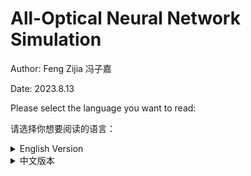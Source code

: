 # All-Optical Neural Network Simulation

Author: Feng Zijia 冯子嘉

Date: 2023.8.13

Please select the language you want to read:

请选择你想要阅读的语言：

<details>
    <summary>English Version</summary>

## Running Instructions

File Descriptions:

This project implements a simulation of an all-optical neural network, achieving up to 97% accuracy on MNIST (of course, with a nonlinear that is impossible in reality).

The train folder is used for training, and the predict folder for prediction.

This document details the principles and implementation process. It is recommended to read the project documentation before accessing the train and predict folders. The source code involved in the project documentation is mainly contained in the train folder.

Both train and predict folders contain a README.txt file, which should be read before running the files. Be sure to read README.txt before running train. Please, be sure to read it, please be sure to read it, please be sure to read it.

The preprocessing method is in the train folder's torch_prepro.py file. If you encounter any problems with preprocessing or any step of the running, feel free to click on issue to provide feedback OR contact the author.

Literature is the references for this project, which can be compared with the references at the end of the project document.

## Project Introduction

The architecture of classical neural networks is well-known. Neural networks are mostly trained and inferred on GPU platforms. In the paper by Lin etc., they proposed a novel neural network architecture based on light diffraction and phase modulation, $D^2NN$ (Deep Diffractive Neural Network). [^1](#reference) All-optical neural networks have unique advantages in inference tasks, including **low energy consumption and near-light speed**. [^3](#reference)

This project uses `Python + Pytorch` to simulate all-optical neural networks and applies it to MNIST handwritten digit recognition, achieving an accuracy of $93.5\%$, which is higher than the $91.75\%$ in the original paper. The project continues to explore methods to improve the model architecture, achieving a simulation accuracy of $96.5\%$ after introducing relevant improvements.

This project mainly refers to the paper [All-optical machine learning using diffractive deep neural networks](https://www.science.org/doi/10.1126/science.aat8084). Please refer to the source folder for preprocessing and training code, and the model folder for prediction.

## Basic Principles

The basic architecture of the network consists of three types of `layers`: the propagation layer `propagation_layer` that manages the spatial free propagation of light waves, the modulation layer `modulation_layer` that modulates the phase and amplitude of light, and the imaging layer `imaging_layer` that finally performs prediction.

The training process is divided into forward propagation and backpropagation, while the inference process can be completed by forward propagation alone.

### Forward Propagation

In forward propagation, the network completely simulates the physical propagation of light.

Initially, a beam of coherent light is directed into a hollowed-out digit to obtain the incident light field (input plane), followed by light propagation in free space, determined by Fresnel diffraction. Phase and amplitude modulation pieces (L1, L2...) are added at equal intervals during light propagation. The final imaging screen contains ten squares, each representing a digit, and the square with the highest light intensity is the prediction result of the all-optical neural network.

The architecture is displayed in the following diagram[^1](#paper):

![network](https://github.com/feng-spinning/onn-simulation/blob/main/support_images/network_fram.png)

The final effect is shown below.

| ![Incident light field](https://github.com/feng-spinning/onn-simulation/blob/main/support_images/sample_ex.png) | ![Imaging light intensity](https://github.com/feng-spinning/onn-simulation/blob/main/support_images/intensity_0.png) |
|:---:|:---:|
| Incident light field distribution | Imaging light intensity distribution |

It can be seen that the light intensity in the first square is significantly higher than the other squares, thus 0 is the prediction result of this neural network.

### Backpropagation

The phase and amplitude modulation pieces in the `modulation_layer` are the only learnable parameters in the network, controlling light propagation. Their update is completed using the gradient descent method. The final modulation pieces are shown below:

| ![Phase modulation](https://github.com/feng-spinning/onn-simulation/blob/main/support_images/optical_layers.7.phase_values.png) | ![Amplitude modulation](https://github.com/feng-spinning/onn-simulation/blob/main/support_images/optical_layers.7.amplitude_values.png) |
|:---:|:---:|
| Phase modulation | Amplitude modulation |

## Environmental Configuration

Use vscode ssh to connect to the Jingyi Science Association server for training.

Software environment: `torch '2.0.1+cu117' + numpy '1.23.5'`

Hardware environment: `NVIDIA GeForce RTX 3090` (Jingyi Science Association server)

Dataset: MNIST handwritten digit recognition

## Code Implementation

### OpticalNetwork

Related code is in `train.py`, `onn_am.py`, and `layer_show.py`. The first code is the core training code, the second code only contains the optical network, and the third code displays the work of the propagation and modulation layers.

The author's own `OpticalNetwork` class inherits from `torch.nn`. Its implementation can be referred to separately in [onn_am.py](https://github.com/feng-spinning/onn-simulation/blob/main/support_images/onn_am.py). The class contains three layers: the propagation layer `propagation_layer`, the modulation layer `modulation_layer`, and the imaging layer `imaging_layer`.

`propagation_layer` simulates the change in the light field before and after light propagates a certain distance z in free space. The author uses the Fresnel transfer function (Transmittive Function, TF) method, referring to [Computational Fourier Optics](https://www.spiedigitallibrary.org/ebooks/TT/Computational-Fourier-Optics-A-MATLAB-Tutorial/eISBN-9780819482051/10.1117/3.858456?SSO=1) to complete the `propTF()` function. The result after a propagation layer is shown below.

![diff](https://github.com/feng-spinning/onn-simulation/blob/main/support_images/ori_and_diff.png)

It can be seen that the convolution effect of free space propagation causes some blurring of the image.

The Fresnel transfer function method can retain second-order small quantities under the paraxial approximation using the angular spectrum method. Its principle is detailed in [Goodman: Introduction to Fourier Optics, Edition 4th](https://www.semanticscholar.org/paper/Introduction-to-Fourier-optics-Goodman/5e3eb22c476b889eecbb380d012231d819edf156). Its implementation is detailed in the training code `train.py`.

`modulation_layer` mainly introduces phase and amplitude modulation pieces. The modulation pieces have the same size as the sampling space. As the only adjustable parameter layer, the phase and amplitude modulation parameters can be directly called using `loss.backward()` for calculation and `optimizer.step()` for updates.

Below is the light intensity distribution after random phase modulation and propagation over distance $z$.

![mod](https://github.com/feng-spinning/onn-simulation/blob/main/support_images/disp_mo.png)

`imaging_layer` completes the tasks of imaging and output. After calculating the total light intensity, the `imaging_layer` will statistically analyze the light intensity in each square and normalize it, outputting a tensor of dim = 10, with the highest light intensity being the prediction result.

For example, in the lower right image, the corresponding tensor is:

0.1584, 0.1126, 0.1083, 0.1370, 0.1285, 0.8973, 0.1393, 0.1145, 0.2016, 0.1920


It is evident that `tensor[5]` has the largest value, thus 5 is our prediction result.

![Incident light field](https://github.com/feng-spinning/onn-simulation/blob/main/support_images/5.png)

It is particularly important to note: the normalization operation in `imaging_layer` cannot be completed in-place, otherwise gradient calculation will be erroneous. A new `value_` array must be defined and then returned.

The final model consists of

$\rm 5 \times propagation\_layer + 5 \times modulation\_layer + imaging\_layer$

The model's loss function uses `MSELoss()`, and the parameter initialization method selects `kaiming_uniform_` or `uniform_`, with `Adam` as the optimizer.

### Parameters

These are fixed parameters; only the parameters and their meanings are listed here, with the reasons for their selection discussed in "Reasons for Parameter Selection"

Optical parameters

```
M = N = 250 # sampling count on each axis
lmbda = 0.5e-6 # wavelength of coherent light
L = 0.2 # the area to be illuminated
w = 0.051 # the half-width of the light transmission area
z = 100 # the propagation distance in free space
```

When using the entire MNIST dataset for training, the neural network parameters are:
```
learning_rate = 0.003
epochs = 6
batch_size = 128
```


### Data Preprocessing

The related code is in `prepro.py` and `prepro_label.py`. The core involves resizing the images to $(2w) \times (2w)$ and embedding them in an $L \times L$ square area. This generates all images as $M \times M$, unifying the shape of the incident light field. The before and after comparison is shown below.

![pre](https://github.com/feng-spinning/onn-simulation/blob/main/support_images/preprocessing.png)

Label preprocessing involves expanding a number into a dim = 10 array. If label = $i$, then generate the unit vector $e_{i+1}$.

After preprocessing, save as an npy file for easy transfer and reading on different devices.

### Data Reading

Small batch data reading can be directly completed through `np.load()`, but the training data of MNIST exceeds the GPU memory limit, so it must be completed through dataloader. Specific code refer to `train.py` or `train_am.py`.

## Model Performance and Analysis

### Training Performance

The following results did not include amplitude modulation, only phase modulation. The results with amplitude modulation will be discussed in the next section "Model Optimization".

Initially, the author used the first $2\%$ of MNIST for training and testing, that is, $ \rm 1000 \times train + 200 \times validation + 200 \times test$.

If using params:

```
learning_rate = 0.003
epochs = 20
batch_size = 128
```

A training and testing session takes about 50s, which is convenient for parameter tuning. Below is one of the output results, with the weights saved to `weights_small.pt`

```
Using cuda device
Epoch [1/20], Training Loss: 0.1198, Training Accuracy: 70.10%,
...
Epoch [20/20], Training Loss: 0.0255, Training Accuracy: 95.90%,
Validation Loss: 0.0397, Validation Accuracy: 87.50%
Test Accuracy: 90.50%
```


On a small batch dataset, the author achieved a test accuracy of up to 92.5%. The average accuracy is about $91\%$

Later, the author used the entire MNIST for training and testing, that is, $ \rm 50000 \times train + 10000 \times validation + 10000 \times test$. Using parameters

```
learning_rate = 0.003
epochs = 6
batch_size = 128
```

A training and testing session takes about 40 minutes. Below is one of the output results, with the weights saved to `weights_large.pt`.

```
Epoch [6/6], Training Loss: 0.0243, Training Accuracy: 92.86%,
Validation Loss: 0.0225, Validation Accuracy: 93.64%
Test Accuracy: 92.65%
```


On a large batch dataset, the validation set accuracy exceeded $93.5%$, and the test set accuracy also exceeded $92.5\%$. Without amplitude modulation, the simulation result in the original paper was $91.75\%$. The results are close.

We list the `confusion_matrix` for both large batch data and small batch data for comparison.

|Large batch data|Small batch data|
|--|--|
|![conf_am](https://github.com/feng-spinning/onn-simulation/blob/main/support_images/confusion_matrix.png)|![conf](https://github.com/feng-spinning/onn-simulation/blob/main/support_images/confusion_matrix_small.png)|

### Result Display

We demonstrate the model's prediction performance by listing the normalized output results `output` and comparing the incident light field with the final imaging light intensity.

+ Without amplitude modulation

```
[0.1320, 0.1467, 0.2757, 0.6138, 0.3394, 0.4097, 0.3318, 0.1327, 0.2697, 0.1574]
```


![4](https://github.com/feng-spinning/onn-simulation/blob/main/support_images/3.png)

```
[[0.0817, 0.1322, 0.1069, 0.3428, 0.1222, 0.1302, 0.0683, 0.0961, 0.8899, 0.0956]]
```

![contra9](https://github.com/feng-spinning/onn-simulation/blob/main/support_images/8.png) 

+ With amplitude modulation:

```
[[0.0813, 0.1146, 0.2029, 0.3622, 0.7564, 0.1387, 0.0544, 0.0728, 0.2183, 0.4007]]
```


![am_9](https://github.com/feng-spinning/onn-simulation/blob/main/support_images/am_4.png)

[[0.0088, 0.0123, 0.0308, 0.0656, 0.1741, 0.0357, 0.0339, 0.3735, 0.0609, 0.9047]]


![7](https://github.com/feng-spinning/onn-simulation/blob/main/support_images/9.png)

Comparison images are generated in `predict.py` and `predict_am.py`.

## Running Guide

step1: Preprocessing

Run prepro.py & prepro_label.py to generate the preprocessed light field distribution and save it as an npy file. Be sure to modify the parameters according to the hints in the prepro.py file.

step2: Model Training

We provide two types of models here: large.py, large_am.py. The former only has phase modulation, while the latter introduces both amplitude and phase modulation. Change the filename to match the file name generated by prepro.py.

step3: Model Prediction

Run `predict.py` or `predict_am.py` according to the type of model trained in the previous step. Change line 157 in
`u0 = test_data_transposed[17]` to the data you want to run. This will generate the final comparison images, as shown in the previous section.

## Model Optimization

Here we mainly discuss the optimization of the model architecture, with the reasons for parameter choices detailed in the next chapter: Reasons for Selection. This section proposes four optimization methods: increasing the number of layers, adding amplitude modulation, introducing nonlinear activation functions, and changing the propagation distance.

Adjusting the architecture, all small batch data use parameters lr = 0.003, epoch = 20. Phase initialization uses a uniform distribution in $(0,4\pi)$. Large batch data all use parameters lr = 0.003, epoch = 6. Phase initialization uses a uniform distribution in $(0,4\pi)$

### Increasing Layer Count

The most obvious method in adjusting architecture is to increase the number of layers. The experimental results on small batch data are shown below:

|Number of layers|Accuracy|
|--|--|
|1|8.5%|
|2|63.5%|
|3|87.5%|
|4|89.0%|
|5|90.5%|
|8|92.0%|
|12|92.5%|

It is evident that increasing the number of layers can significantly improve accuracy, but in real life, this is more difficult to manufacture and use, and manufacturing process errors may increase. 5-8 layers should be a suitable and balanced choice.

### Adding Amplitude Modulation

Related code is in all files ending with `am`. All files ending with `am` represent `amplitude modulation`.

Secondly, amplitude modulation is added on top of phase modulation.

Below are the training results on the full MNIST set. Through comparison, adding amplitude modulation can significantly improve accuracy without adding much training time. However, it increases complexity in real-world applications.

||With amplitude modulation|Without amplitude modulation|
|--|--|--|
|test|93.4%|92.5%|
|validation|93.9%|93.5%|

```
Epoch [6/6], Training Loss: 0.0203, Training Accuracy: 93.64%,
Validation Loss: 0.0191, Validation Accuracy: 93.86%
Test Accuracy: 93.40%
```


|With amplitude modulation|Without amplitude modulation|
|--|--|
|![conf_am](https://github.com/feng-spinning/onn-simulation/blob/main/support_images/confusion_matrix_am.png)|![conf](https://github.com/feng-spinning/onn-simulation/blob/main/support_images/confusion_matrix.png)|

### Nonlinear Activation

Although the model naturally introduces certain nonlinear factors in the propagation process `propagation_layer`, the overall implementation still relies on linear superposition. Introducing a nonlinear activation function will positively impact the model. Therefore, this paper introduces a complex ReLU function `crelu`^6, adjusting the light field completed by `modulation`, ultimately achieving an accuracy of over $97\%$.

```python
def crelu(x):
    return torch.relu(x.real) + j * torch.relu(x.imag)
```

It is particularly noteworthy that introducing crelu may result in all imaging results being zero, which may cause problems in the normalization calculation of norm. At this time, we can solve this problem by giving norm a baseline. The code is detailed in large_relu.py, simply change norm to `norm_nonzero`.

||with relu|without relu|
|--|--|--|
|test|96.98%|92.5%|
|validaiton|97.01%|93.5%|

```
Epoch [6/6], Training Loss: 0.0046, Training Accuracy: 98.80%, 
Validation Loss: 0.0059, Validation Accuracy: 97.01%
Test Accuracy: 96.98%
```

It is worth noting that using csigmoid does not achieve similar effects. This indicates that applying sigmoid to complex values cannot be completed simply by applying it to the real and imaginary parts.

```
Epoch [1/6], Training Loss: 0.1367, Training Accuracy: 11.36%, 
Validation Loss: 0.1367, Validation Accuracy: 10.64%
```

The major disadvantage of this method is the difficulty of its physical implementation. Currently, it is difficult to find a suitable and convenient optical medium to introduce complex activation functions. $^3$

### Changing propagating distance

Related code is in `changez.py`.

This approach changes z, making z a learnable parameter. Testing on small batch data showed that using a high learning rate caused z to fluctuate dramatically, with accuracy fluctuating around 10%, as shown in the left image; whereas a low learning rate almost does not change z, as shown in the right image. Therefore, this modification was abandoned.

| ![20](https://github.com/feng-spinning/onn-simulation/blob/main/support_images/z_values1.png) | ![1](https://github.com/feng-spinning/onn-simulation/blob/main/support_images/z_values2.png) |
|:---:|:---:|
| lr = 20 | lr = 1 |

### Using Distributed Computing

Drawing from the method of shared weights and biases in convolutional neural networks, the implementation method in this project is to add several parallel connection layers. See `large_dn1n_final.py` for details.

This training is incredibly slow... It didn't finish after two runs. The effect was not very good, indicating that at this level of nonlinearity, we have reached the limit.

Illustration: (Referencing the Zhou etc. 2021 article, inspiration from reconfigurable ONN)

![](https://github.com/feng-spinning/onn-simulation/blob/main/support_images/paralle.png)

```
weights_large_dn1n_feature20.pt
Epoch [4/5], Training Loss: 0.0208, Training Accuracy: 93.37%,
Validation Loss: 0.0191, Validation Accuracy: 94.05%
Epoch [5/5], Training Loss: 0.0205, Training Accuracy: 93.73%,
Validation Loss: 0.0187, Validation Accuracy: 93.91%
Test Accuracy: 93.29%
```



Results:
|                   | validation set | test set |
| ----------------- | -------------- | -------- |
| 2 epoches + crelu | 96.95%         | 96.91%   |
| 5 epoches         | 93.91%         | 93.29%   |

### Switching Propagation Simulation Methods

Using the long-distance transmission correction method in `propagation_ASM.py`, training code in `provided_large.py`. The effect showed no significant difference.

### Incoherent Propagation

Prediction in `predict_inco.py`, where inco stands for incoherent.

Training in `large_inco.py`. Weights are also made public. Performance-wise, the best after incoherent was about 58%. According to Professor Lin Xing, this is because incoherent light does not have negative value operations.


## Reasons for Parameter Selection

### Optical Parameters

```
M = N = 250 # sampling count on each axis
lmbda = 0.5e-6 # wavelength of coherent light
L = 0.2 # the area to be illuminated
w = 0.051 # the half-width of the light transmission area
z = 100 # the propagation distance in free space
```


Parameter $w$ was predetermined, following the method in the Computational book, while the selection of $L$ is based on the Nyquist law. To simulate real optical conditions, we need to sample the light field properly. The required sampling range should be larger than the actual light field range, with the expansion ratio set as Q. The Fresnel number $N_F = w ^2 / (z \times \lambda)$ we combine with the diagram in Goodman: Introduction to Fourier Optics to choose Q slightly less than 2.

![sample](https://github.com/feng-spinning/onn-simulation/blob/main/support_images/sample.jpg)

Our selection of the $M$ parameter has some flaws; if a larger value was chosen, it might reduce aliasing more effectively. However, considering the training cost and preprocessing cost are proportional to $M ^ 2$, we use $M = 250$ for simulation, which is a compromise between efficiency and performance.

The choice of $z$ is based on preliminary propagation simulation experiments. The `propTF` method maintains higher clarity at smaller $z$, and $z = 100$ allows for some diffraction phenomena without causing the image to appear repetitive or widely blurred.

### Neural Network Parameters

Adjustment of neural network parameters mainly relies on experimental results.

It is particularly worth mentioning that the paper provided a $\rm batch\_size = 8$. However, when the author personally experimented with $\rm batch\_size = 8$, accuracy generally fluctuated around 80%, and this caused much frustration. Changing to 128 broke this limit and had a better effect.

`lr` should not be too high or too low. Under the condition of the full MNIST set, $\rm  test\_accuracy$ and $\rm validation\_accuracy $ are generally aligned, temporarily observing no overfitting phenomena, indicating that an `lr` of $0.003$ is relatively large, serving a certain regularizing function.

## Reference

<div id="paper"></div>

- [1] [Xing Lin et al., All-optical machine learning using diffractive deep neural networks. Science 361, 1004-1008 (2018). DOI:10.1126/science.aat8084](https://www.science.org/doi/10.1126/science.aat8084)

<div id="sup"></div>

- [2] [All-optical machine learning using diffractive deep neural networks: Materials and Methods](https://www.sciencemag.org/content/361/6406/1004/suppl/DC1)

<div id="inf"></div>

- [3] [Wetzstein, G., Ozcan, A., Gigan, S. et al. Inference in artificial intelligence with deep optics and photonics. Nature 588, 39–47 (2020).](https://doi.org/10.1038/s41586-020-2973-6)


<div id="computational"></div>

- [4]: [Computational Fourier Optics: A MATLAB tutorial](https://www.spiedigitallibrary.org/ebooks/TT/Computational-Fourier-Optics-A-MATLAB-Tutorial/eISBN-9780819482051/10.1117/3.858456?SSO=1)

<div id="goodman"></div>

- [5] [Goodman: Introduction to Fourier Optics, Edition 4th](https://www.semanticscholar.org/paper/Introduction-to-Fourier-optics-Goodman/5e3eb22c476b889eecbb380d012231d819edf156)

- [6] [Complex-valued convolutional neural networks for real-valued image classification](https://ieeexplore.ieee.org/abstract/document/7965936)

  </details>
  
  <details>
    <summary>中文版本</summary>
  
## 运行须知

文件说明：

本项目实现了全光神经网络的仿真，在 MNIST 上最高达到了 97% 的正确率（当然是加了一个现实中根本不可能实现的非线性）

train 文件夹用于训练，predict 用于预测。

本文档中详述了原理及实现过程，建议先阅读项目文档再点进 train 与 predict 文件夹。项目文档中涉及的源代码主要蕴含在 train 文件夹中。

train 与 predict 文件夹内均有 README.txt 文件，建议查看后运行文件。运行train之前请务必查看README.txt。请务必查看，请务必查看，请务必查看。

预处理的方法在train文件夹下的torch_prepro.py中。如果预处理或运行的任何一步遇到问题，欢迎点击issue反馈 OR 联系作者。

literature 是本项目的参考文献，可以对照项目文档最后的 reference 查看。

## 项目简介

经典神经网络的架构人们已经耳熟能详。神经网络多基于GPU平台进行训练和推断。在Lin etc.的论文中，他们提出了一种基于光的衍射与相位调制的新型神经网络架构 $D^2NN$ (Deep Diffractive Neural Network)。[<sup>1</sup>](#reference) 全光神经网络在推断任务（Inference task）中具有**低能耗、近光速**的独特优势。[<sup>3</sup>](#reference)

本项目使用 `Python + Pytorch` 对全光神经网络进行仿真，并应用于MNIST手写数字识别中，通过调参取得了 $93.5\%$ 的正确率，高于原始论文 $91.75\%$ 的结果。本项目继续探索了对模型架构的改进方法，在引入相关改进后取得了 $96.5\%$ 的仿真正确率。

本项目主要参考论文 [All-optical machine learning using diffractive deep neural networks](https://www.science.org/doi/10.1126/science.aat8084)。预处理及训练代码请参考 train 文件夹中的内容，预测请参考 predict 文件夹中的内容。

## 基本原理

该网络的基本架构由三种 `layer` 组成，分别为：主管光波的空间自由传播的传播层 `propagation_layer`、进行光的相位与振幅调制的调制层 `modulation_layer`、以及最终实现预测的成像层 `imaging_layer`。

训练过程分为前向传播与反向传播，推断过程前向传播即可完成。

### 前向传播

在前向传播中，该网络完整地模拟了光的物理传播过程。

首先由一束相干光打入镂空的数字获得入射光场(input plane)，接下来光在自由空间中传播，由菲涅尔衍射决定。在光传播的等间隔处加入了相位与振幅调制片(L1, L2...)。最后的成像屏中有十个方块，每个代表一个数字，squares中所获光强最大的一个即为全光神经网络的预测结果。

架构在下图中展现[<sup>1</sup>](#paper) ：

![network](https://github.com/feng-spinning/onn-simulation/blob/main/support_images/network_fram.png)

最终实现的效果如下所示。

| ![入射光场](https://github.com/feng-spinning/onn-simulation/blob/main/support_images/sample_ex.png) | ![成像光强](https://github.com/feng-spinning/onn-simulation/blob/main/support_images/intensity_0.png) |
|:---:|:---:|
| 入射光场分布 | 成像光强分布 |

可以看到第一个square中的光强明显大于其余几个方块，因此0即为该神经网络的预测结果。

### 反向传播

`modulation_layer` 中的相位与振幅调制片是网络中唯一的learnable parameter, 它们控制着光的传播。其更新使用梯度下降法完成。最终的调制片示例如下：

| ![相位调制](https://github.com/feng-spinning/onn-simulation/blob/main/support_images/optical_layers.7.phase_values.png) | ![振幅调制](https://github.com/feng-spinning/onn-simulation/blob/main/support_images/optical_layers.7.amplitude_values.png) |
|:---:|:---:|
| 相位调制 | 振幅调制 |

## 环境配置

使用vscode ssh连接精仪科协服务器进行训练。

软件环境: `torch '2.0.1+cu117' + numpy '1.23.5'`

硬件环境: `NVIDIA GeForce RTX 3090`单卡。作者没有实现多卡联跑，有实现的同学特别欢迎联系作者！

数据集: MNIST 手写数字识别。

## 代码实现

### OpticalNetwork

本部分的相关代码在 `train.py`, `onn_am.py`, `layer_show.py`中。第一个代码是训练的核心代码，第二个代码只含有optical network，第三个代码展示了传播层和调制层的工作。

作者自己写的 `OpticalNetwork` 类继承自 `torch.nn`。其实现可以单独参照 [onn_am.py](https://github.com/feng-spinning/onn-simulation/blob/main/support_images/onn_am.py)。类中有三种层：传播层 `propagation_layer`、调制层 `modulation_layer` 和成像层 `imaging_layer`。

`propagation_layer` 模拟光在自由空间中传播一段距离 z 前后的光场变化。作者采用菲涅尔传递函数 (Transmittive Funtion, TF) 法，参照 [Computational Fourier Optics](https://www.spiedigitallibrary.org/ebooks/TT/Computational-Fourier-Optics-A-MATLAB-Tutorial/eISBN-9780819482051/10.1117/3.858456?SSO=1) 的实现完成 `propTF()` 函数。经过一个传播层的结果如下所示。

![diff](https://github.com/feng-spinning/onn-simulation/blob/main/support_images/ori_and_diff.png)

可以看到自由空间传播的卷积效果对图象造成了一定模糊。

菲涅尔传递函数方法可以用角谱法在傍轴近似下保留二阶小量得到。其原理详见 [Goodman: Introduction to Fourier Optics, Edition 4th](https://www.semanticscholar.org/paper/Introduction-to-Fourier-optics-Goodman/5e3eb22c476b889eecbb380d012231d819edf156)。其实现详见训练所用代码 `train.py`。

`modulation_layer` 主要引入相位和振幅调制片。调制片与采样空间有着同样的 size。作为唯一可调参数的layer，在定义完各个层之后，相位与振幅调制的参数可以直接调用 `loss.backward()` 完成计算，使用 `optimizer.step()` 完成更新。

以下是进行随机相位调制之后再传播 $z$ 距离的光强分布。

![mod](https://github.com/feng-spinning/onn-simulation/blob/main/support_images/disp_mo.png)

`imaging_layer` 完成成像和输出的任务。在计算总的光强后，`imaging_layer` 会对每一个方块中的光强大小进行统计并进行归一化，输出一个 dim = 10 的tensor，光强最大的即为预测结果。

举例而言，在下右图中，其对应的tensor为：

```
0.1584, 0.1126, 0.1083, 0.1370, 0.1285, 0.8973, 0.1393, 0.1145, 0.2016, 0.1920
```

可以明显看到 `tensor[5]` 的数值最大，因而5就是我们的预测结果。

![入射光场](https://github.com/feng-spinning/onn-simulation/blob/main/support_images/5.png) 

需要特别注意的是：`imaging_layer` 中归一化操作不能就地完成，否则梯度计算会出错，需要新定义一个 `value_` 数组再return。

最终的模型由

$\rm 5 \times propagation\_layer + 5 \times modulation\_layer + imaging\_layer$

组成。

模型的损失函数使用 `MSELoss()`，参数初始化方法选择 `kaiming_uniform_` 或`uniform_`，优化器选用 `Adam`。

### Parameters

这里是固定参数，此处只列出参数及其代表的含义，其选择原因见"参数的选择原因"

光学参数

```
M = N = 250     # sampling count on each axis
lmbda = 0.5e-6  # wavelength of coherent light
L = 0.2         # the area to be illuminated
w = 0.051       # the half-width of the light transmission area
z = 100         # the propagation distance in free space
```

在使用全部MNIST数据进行训练时的神经网络参数为：

```
learning_rate = 0.003
epochs = 6
batch_size = 128
```

### 数据预处理

预处理的相关代码在 `prepro.py`以及 `prepro_label.py` 中。其核心在于将图片重新采样，将其大小限制在 $(2w) \times (2w)$ 并嵌套在一个 $L \times L$ 的方形区域内。这样生成所有图片都是 $M \times M$ ，入射光场的形状得以统一。前后对比如下所示。

![pre](https://github.com/feng-spinning/onn-simulation/blob/main/support_images/preprocessing.png)

label的预处理在于把一个数字扩展成一个 dim = 10 的数组。若label = $i$, 则生成单位向量 $e_{i+1}$。

预处理完成后保存为npy文件，便于在不同设备上的转移与读取。

### 数据读取

小批量数据的读取可以直接通过 `np.load()` 完成，但MNIST的训练数据超出了GPU内存的限制，必须通过dataloader完成。具体代码参照 `train.py` or `train_am.py`。

## 模型表现及分析

### 训练表现

以下结果是没有加入振幅调制，只有振幅调制的结果。加入振幅调制的结果将在下一板块"模型调优"进行讨论。

笔者一开始使用MNIST的前 $2\%$ 进行训练与测试，也即 $ \rm 1000 \times train + 200 \times validation + 200 \times test$。

若使用参数

```
learning_rate = 0.003
epochs = 20
batch_size = 128
```

一次训练及测试所需的时间大约为50s，方便调参。以下是其中一次的输出结果，其权重保存到了`weights_small.pt`中

```
Using cuda device
Epoch [1/20], Training Loss: 0.1198, Training Accuracy: 70.10%, 
...
Epoch [20/20], Training Loss: 0.0255, Training Accuracy: 95.90%, 
Validation Loss: 0.0397, Validation Accuracy: 87.50%
Test Accuracy: 90.50%
```

在小批次数据集上，笔者在测试集上最高达到过92.5%的正确率。平均正确率约为 $91\%$

笔者后来使用MNIST的全部进行训练与测试，也即 $ \rm 50000 \times train + 10000 \times validation + 10000 \times test$。使用参数

```
learning_rate = 0.003
epochs = 6
batch_size = 128
```

一次训练及测试的结果大约为40min。以下是一次输出的结果，其权重保存到了`weights_large.pt`中。
```
Epoch [6/6], Training Loss: 0.0243, Training Accuracy: 92.86%, 
Validation Loss: 0.0225, Validation Accuracy: 93.64%
Test Accuracy: 92.65%
```

在大批次数据集上的结果，validation set中的正确率超过 $93.5%$, test set中正确率也超过了 $92.5\%$ 。不加入振幅调制，原始论文的仿真结果为 $91.75\%$。结果相近。

我们列出大批量数据和小批量数据的 `confusion_matrix` 以作对比。

|大批量数据|小批量数据|
|--|--|
|![conf_am](https://github.com/feng-spinning/onn-simulation/blob/main/support_images/confusion_matrix.png)|![conf](https://github.com/feng-spinning/onn-simulation/blob/main/support_images/confusion_matrix_small.png)|

### 结果展示

我们通过列出模型归一化之后的输出结果 `output` && 入射光场与最终成像光强的对比展示模型的预测表现。

+ 若没有振幅调制

```
[[0.1320, 0.1467, 0.2757, 0.6138, 0.3394, 0.4097, 0.3318, 0.1327, 0.2697, 0.1574]]
```

![4](https://github.com/feng-spinning/onn-simulation/blob/main/support_images/3.png)


```
[[0.0817, 0.1322, 0.1069, 0.3428, 0.1222, 0.1302, 0.0683, 0.0961, 0.8899, 0.0956]]
```
![contra9](https://github.com/feng-spinning/onn-simulation/blob/main/support_images/8.png) 

+ 若加入振幅调制：

```
[[0.0813, 0.1146, 0.2029, 0.3622, 0.7564, 0.1387, 0.0544, 0.0728, 0.2183, 0.4007]]
```

![am_9](https://github.com/feng-spinning/onn-simulation/blob/main/support_images/am_4.png)

```
[[0.0088, 0.0123, 0.0308, 0.0656, 0.1741, 0.0357, 0.0339, 0.3735, 0.0609, 0.9047]]
```

![7](https://github.com/feng-spinning/onn-simulation/blob/main/support_images/9.png)

对比图在 `predict.py` 与 `predict_am.py` 中生成。

## 运行指南

step1: 预处理

运行 prepro.py & prepro_label.py，生成预处理之后的光场分布并保存为npy文件。注意按照 prepro.py 文件中的提示修改参数。

step2: 模型训练

这里我们提供两种模型：large.py, large_am.py。前者只有相位调制，后者引入了振幅与相位调制。更改文件名与prepro.py中生成的文件名一致。

step3: 模型预测

根据上一步训练的模型种类运行 `predict.py` 或 `predict_am.py`。更改 line 157中的
`u0 = test_data_transposed[17]` 为你所想要运行的数据。将会生成最终的对比图，如上一板块所示

## 模型调优

这里我们主要讨论模型架构的优化，参数的优化详见下一章：选择依据。本版块提出四种优化方法：增加层数、加入振幅调制、增加非线性激活函数和改变传播距离。

调整架构，小批次数据全部采用参数lr = 0.003, epoch = 20. 相位初始化使用$(0,4\pi)$中的均匀分布。大批次数据全部采用参数lr = 0.003, epoch = 6. 相位初始化使用$(0,4\pi)$中的均匀分布

### 增加层数

调整架构中最显而易见的方法就是增加层数。在小批量数据上的实验结果如下所示：

|层数|正确率|
|--|--|
|1|8.5%|
|2|63.5%|
|3|87.5%|
|4|89.0%|
|5|90.5%|
|8|92.0%|
|12|92.5%|

可以发现增加层数可以显著增加正确率，但在现实生活中这样更难以制作投入使用，且制造工艺带来的误差可能会增加。5-8层应该是较为合适且折衷的选择。

### 加入振幅调制

相关代码在所有以 `am` 结尾的文件中。所有以 `am` 结尾的文件都代表着有 `amplitude modulation`。

其次是在相位调制之上加入振幅调制。

以下是在MNIST全集上的训练结果。经过对比，加入振幅调制可以较为显著地提高正确率，且没有增加很多训练时间。不过在现实应用中又增加了复杂度。

||有振幅调制|无振幅调制|
|--|--|--|
|test|93.4%|92.5%|
|validaiton|93.9%|93.5%|

```
Epoch [6/6], Training Loss: 0.0203, Training Accuracy: 93.64%, 
Validation Loss: 0.0191, Validation Accuracy: 93.86%
Test Accuracy: 93.40%
```

|有振幅调制|无振幅调制|
|--|--|
|![conf_am](https://github.com/feng-spinning/onn-simulation/blob/main/support_images/confusion_matrix_am.png)|![conf](https://github.com/feng-spinning/onn-simulation/blob/main/support_images/confusion_matrix.png)|

### 非线性激活

虽然本模型在传播过程 `propagation_layer` 中自然引入了一定的非线性因素，但整体实现仍然依赖线性叠加。引入非线性激活函数将对模型产生积极影响。因此本文引入complex ReLU function `crelu`$^6$，对完成 `modulation` 的光场进行调节，最终可以达到超过 $97\%$ 的正确率。

```python
def crelu(x):
    return torch.relu(x.real) + j * torch.relu(x.imag)
```

特别需要注意：引入 `crelu` 后可能使得最后imaging时结果通通为0，若加之以浮点误差则可能使得归一化中的范数计算 norm 出现问题。这时我们可以通过给 norm 一个底线来解决这一问题。代码详见 `large_relu.py`，将 `norm` 改为 `norm_nonzero` 即可。

```python
def norm_nonzero(x):
    # Add a small constant to ensure non-negativity and avoid numerical instability
    epsilon = 1e-10
    return torch.sqrt(torch.clamp(torch.dot(x, x), min=epsilon))
```

||引入relu|不引入relu|
|--|--|--|
|test|96.98%|92.5%|
|validaiton|97.01%|93.5%|

```
Epoch [6/6], Training Loss: 0.0046, Training Accuracy: 98.80%, 
Validation Loss: 0.0059, Validation Accuracy: 97.01%
Test Accuracy: 96.98%
```

值得记录的是，使用 `csigmoid` 并不能达到与之相仿佛的效果。说明 sigmoid 作用在complex value上不能通过简单地应用到实部与虚部来完成。

```
Epoch [1/6], Training Loss: 0.1367, Training Accuracy: 11.36%, 
Validation Loss: 0.1367, Validation Accuracy: 10.64%
```

这一方法的最大弊端在于其物理实现的困难。目前尚难以找到适合便捷地引入complex activation function的光学介质。$^3$

### 改变传播距离

相关代码在 `changez.py` 中。

该思路为改变z，使得z变成一个可以学习的参数。经过小批量数据上的测试，使用过大的学习率会导致z剧烈抖动，正确率在10%上下浮动，如左图；而学习率较小时z几乎不改变，如右图。因此这一改动被放弃。

| ![20](https://github.com/feng-spinning/onn-simulation/blob/main/support_images/z_values1.png) | ![1](https://github.com/feng-spinning/onn-simulation/blob/main/support_images/z_values2.png) |
|:---:|:---:|
| lr = 20 | lr = 1 |

### 使用分布式的计算方式

借鉴卷积神经网络共享权重和偏置的方式，结合到本项目中来的实现方式是增加几个平行的连接层。详情参见`large_dn1n_final.py`

这个训练实在是太慢了…跑了两次都没跑完。效果也没有太好，说明在该非线性度下，我们已经达到了极致。

示意图：（参照Zhou etc. 2021文章，reconfigurable ONN的灵感）

![](https://github.com/feng-spinning/onn-simulation/blob/main/support_images/paralle.png)

```
weights_large_dn1n_feature20.pt
Epoch [4/5], Training Loss: 0.0208, Training Accuracy: 93.37%, 
Validation Loss: 0.0191, Validation Accuracy: 94.05%
Epoch [5/5], Training Loss: 0.0205, Training Accuracy: 93.73%, 
Validation Loss: 0.0187, Validation Accuracy: 93.91%
Test Accuracy: 93.29%
```


结果：
|                   | validation set | test set |
| ----------------- | -------------- | -------- |
| 2 epoches + crelu | 96.95%         | 96.91%   |
| 5 epoches         | 93.91%         | 93.29%   |

### 更换一种传播的仿真方法

使用远距离传输修正的`propagation_ASM.py`中的方法，训练代码在`provided_large.py`中。效果没有显著差别。

### 非相干传播

预测在`predict_inco.py`中，其中inco代表incoherent，非相干。

训练在`large_inco.py`中。权重也都公开了。效果上，非相干最好之后58%左右。根据林星老师的看法，这是因为非相干光没有负值运算。


## 参数的选择依据

### 光学参数

```
M = N = 250     # sampling count on each axis
lmbda = 0.5e-6  # wavelength of coherent light
L = 0.2         # the area to be illuminated
w = 0.051       # the half-width of the light transmission area
z = 100         # the propagation distance in free space
```

参数 $w$ 事先确定，因袭 Computational 书中的选法，而 $L$ 的选择根据 Nyquist law 决定。要模拟现实光学条件，我们要对光场进行合适的采样。采样需要的范围要大于实际光场范围，其扩大的比值设为Q。菲涅尔数 $N_F = w ^2 / (z \times \lambda)$ 我们结合 Goodman: Introduction to Fourier Optics 中的图进行采样，选择Q略小于2。

![sample](https://github.com/feng-spinning/onn-simulation/blob/main/support_images/sample.jpg)

这边我们的 $M$ 参数的选择有一定瑕疵，如果选的较大一些应该可以更大程度减少混叠 (aliasing) 效果应该更好。但考虑到训练成本、预处理成本均正比于 $M ^ 2$，这里我们使用 $M = 250$ 进行仿真，属于效率与性能的折衷之选。

参数 $z$ 选择是依据前期的传播仿真实验而定。`propTF` 方法在较小的 $z$ 时有较高的清晰度，$z = 100$ 使得有一定衍射现象的同时不至于使得图象出现重复或大范围的模糊。

### 神经网络参数

神经网络参数的调整主要依赖实验结果。

特别值得一提的是，论文中给出的 $\rm batch\_size = 8$。但作者亲身实践 $\rm batch\_size = 8$ 的时候正确率普遍在 80% 上下浮动，并因为这个苦恼许久。在改为128可以突破这一界限，具有较好的效果。

`lr` 不宜过高或过低。在MNIST全集的条件下，$\rm  test\_accuracy$ 与 $\rm validation\_accuracy $ 基本持平，暂时没有观察到过拟合的现象，说明 $0.003$ 的 `lr` 本身相对较大，起到了一定规范化的作用。

## Reference

<div id="paper"></div>

- [1] [Xing Lin et al. ,All-optical machine learning using diffractive deep neural networks.Science361,1004-1008(2018).DOI:10.1126/science.aat8084](https://www.science.org/doi/10.1126/science.aat8084)

<div id="sup"></div>

- [2] [All-optical machine learning using diffractive deep neural networks: Materials and Methods](https://www.sciencemag.org/content/361/6406/1004/suppl/DC1)

<div id="inf"></div>

- [3] [Wetzstein, G., Ozcan, A., Gigan, S. et al. Inference in artificial intelligence with deep optics and photonics. Nature 588, 39–47 (2020).](https://doi.org/10.1038/s41586-020-2973-6)


<div id="computational"></div>

- [4]: [Computational Fourier Optics: A MATLAB tutorial](https://www.spiedigitallibrary.org/ebooks/TT/Computational-Fourier-Optics-A-MATLAB-Tutorial/eISBN-9780819482051/10.1117/3.858456?SSO=1)

<div id="goodman"></div>

- [5] [Goodman: Introduction to Fourier Optics, Edition 4th](https://www.semanticscholar.org/paper/Introduction-to-Fourier-optics-Goodman/5e3eb22c476b889eecbb380d012231d819edf156)

- [6] [Complex-valued convolutional neural networks for real-valued image classification](https://ieeexplore.ieee.org/abstract/document/7965936)


  </details>
  